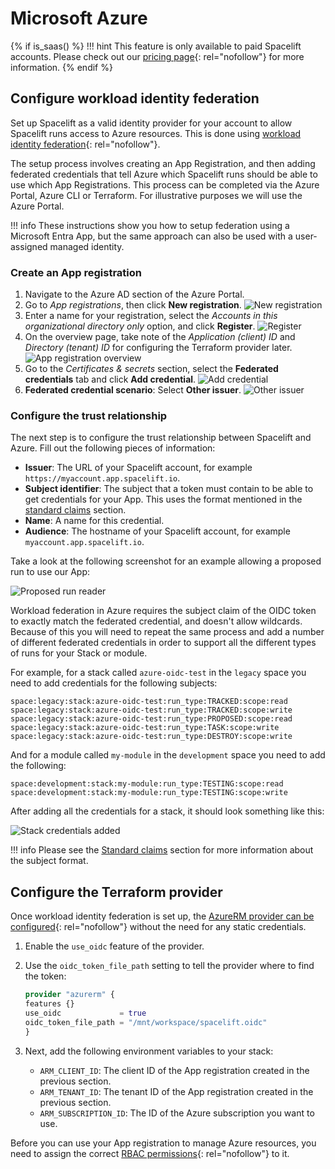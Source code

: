 # Microsoft Azure

{% if is_saas() %}
!!! hint
    This feature is only available to paid Spacelift accounts. Please check out our [pricing page](https://spacelift.io/pricing){: rel="nofollow"} for more information.
{% endif %}

## Configure workload identity federation

Set up Spacelift as a valid identity provider for your account to allow Spacelift runs access to Azure resources. This is done using [workload identity federation](https://learn.microsoft.com/en-us/azure/active-directory/develop/workload-identity-federation){: rel="nofollow"}.

The setup process involves creating an App Registration, and then adding federated credentials that tell Azure which Spacelift runs should be able to use which App Registrations. This process can be completed via the Azure Portal, Azure CLI or Terraform. For illustrative purposes we will use the Azure Portal.

!!! info
    These instructions show you how to setup federation using a Microsoft Entra App, but the same approach can also be used with a user-assigned managed identity.

### Create an App registration

1. Navigate to the Azure AD section of the Azure Portal.
2. Go to _App registrations_, then click **New registration**.
    ![New registration](<../../../assets/screenshots/oidc-federation-azure-create-app-registration.png>)
3. Enter a name for your registration, select the _Accounts in this organizational directory only_ option, and click **Register**.
    ![Register](<../../../assets/screenshots/oidc-federation-azure-register-app.png>)
4. On the overview page, take note of the _Application (client) ID_ and _Directory (tenant) ID_ for configuring the Terraform provider later.
    ![App registration overview](<../../../assets/screenshots/oidc-federation-azure-app-registration-overview.png>)
5. Go to the _Certificates & secrets_ section, select the **Federated credentials** tab and click **Add credential**.
    ![Add credential](<../../../assets/screenshots/oidc-federation-azure-add-credential.png>)
6. **Federated credential scenario**: Select **Other issuer**.
    ![Other issuer](<../../../assets/screenshots/oidc-federation-azure-add-credential-other-issuer.png>)

### Configure the trust relationship

The next step is to configure the trust relationship between Spacelift and Azure. Fill out the following pieces of information:

- **Issuer**: The URL of your Spacelift account, for example `https://myaccount.app.spacelift.io`.
- **Subject identifier**: The subject that a token must contain to be able to get credentials for your App. This uses the format mentioned in the [standard claims](./README.md#standard-claims) section.
- **Name**: A name for this credential.
- **Audience**: The hostname of your Spacelift account, for example `myaccount.app.spacelift.io`.

Take a look at the following screenshot for an example allowing a proposed run to use our App:

![Proposed run reader](<../../../assets/screenshots/oidc-federation-azure-proposed-run-reader.png>)

Workload federation in Azure requires the subject claim of the OIDC token to exactly match the federated credential, and doesn't allow wildcards. Because of this you will need to repeat the same process and add a number of different federated credentials in order to support all the different types of runs for your Stack or module.

For example, for a stack called `azure-oidc-test` in the `legacy` space you need to add credentials for the following subjects:

```text
space:legacy:stack:azure-oidc-test:run_type:TRACKED:scope:read
space:legacy:stack:azure-oidc-test:run_type:TRACKED:scope:write
space:legacy:stack:azure-oidc-test:run_type:PROPOSED:scope:read
space:legacy:stack:azure-oidc-test:run_type:TASK:scope:write
space:legacy:stack:azure-oidc-test:run_type:DESTROY:scope:write
```

And for a module called `my-module` in the `development` space you need to add the following:

```text
space:development:stack:my-module:run_type:TESTING:scope:read
space:development:stack:my-module:run_type:TESTING:scope:write
```

After adding all the credentials for a stack, it should look something like this:

![Stack credentials added](<../../../assets/screenshots/oidc-federation-azure-stack-credentials.png>)

!!! info
    Please see the [Standard claims](README.md#standard-claims) section for more information about the subject format.

## Configure the Terraform provider

Once workload identity federation is set up, the [AzureRM provider can be configured](https://registry.terraform.io/providers/hashicorp/azurerm/latest/docs/guides/service_principal_oidc){: rel="nofollow"} without the need for any static credentials.

1. Enable the `use_oidc` feature of the provider.
2. Use the `oidc_token_file_path` setting to tell the provider where to find the token:

    ```terraform
    provider "azurerm" {
    features {}
    use_oidc             = true
    oidc_token_file_path = "/mnt/workspace/spacelift.oidc"
    }
    ```

3. Next, add the following environment variables to your stack:
   - `ARM_CLIENT_ID`: The client ID of the App registration created in the previous section.
   - `ARM_TENANT_ID`: The tenant ID of the App registration created in the previous section.
   - `ARM_SUBSCRIPTION_ID`: The ID of the Azure subscription you want to use.

Before you can use your App registration to manage Azure resources, you need to assign the correct [RBAC permissions](https://learn.microsoft.com/en-us/azure/role-based-access-control/overview){: rel="nofollow"} to it.

